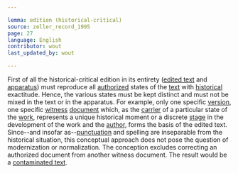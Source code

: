 ```yaml
---

lemma: edition (historical-critical)
source: zeller_record_1995
page: 27
language: English
contributor: wout
last_updated_by: wout

---
```


First of all the historical-critical edition in its entirety ([edited text](textEdited.html) and [apparatus](apparatusCritical.html)) must reproduce all [authorized](authorization.html) states of the [text](text.html) with [historical](history.html) exactitude. Hence, the various states must be kept distinct and must not be mixed in the text or in the apparatus. For example, only one specific [version](version.html), one specific [witness](witness.html) [document](document.html) which, as the [carrier](textCarrier.html) of a particular state of the [work](work.html), represents a unique historical moment or a discrete [stage](writingStage.html) in the development of the work and the [author](author.html), forms the basis of the edited text. Since--and insofar as--[punctuation](punctuation.html) and spelling are inseparable from the historical situation, this conceptual approach does not pose the question of modernization or normalization. The conception excludes correcting an authorized document from another witness document. The result would be a [contaminated text](textContaminated.html).
